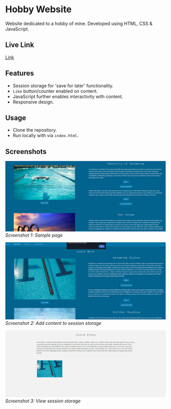 # Hobby Website

Website dedicated to a hobby of mine. Developed using HTML, CSS & JavaScript.

## Live Link
[Link](https://65d1b84628293d285acb904f--voluble-piroshki-c475fd.netlify.app)

## Features

- Session storage for 'save for later' functionality.
- `Like` button/counter enabled on content.
- JavaScript further enables interactivity with content.
- Responsive design.

## Usage

- Clone the repository.
- Run locally with via `index.html`.

## Screenshots

![Screenshot 1](screenshots/sample-page.png)
*Screenshot 1: Sample page*

![Screenshot 2](screenshots/added-content.png)
*Screenshot 2: Add content to session storage*

![Screenshot 3](screenshots/session-storage.png)
*Screenshot 3: View session storage*
